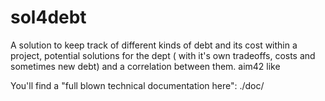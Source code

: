 # sol4debt

A solution to keep track of different kinds of debt and its cost within a project, potential solutions for the dept (
with it's own tradeoffs, costs and sometimes new debt) and a correlation between them. aim42 like

You'll find a "full blown technical documentation here": ./doc/ 
